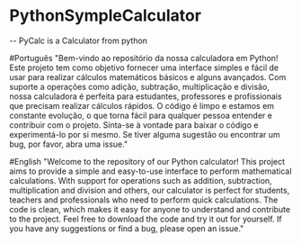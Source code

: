 # PythonSympleCalculator
-- PyCalc is a Calculator from python 





#Português
"Bem-vindo ao repositório da nossa calculadora em Python! 
Este projeto tem como objetivo fornecer uma interface simples e fácil de usar para realizar cálculos matemáticos básicos e alguns avançados. 
Com suporte a operações como adição, subtração, multiplicação e divisão, nossa calculadora é perfeita para estudantes, professores e profissionais que precisam realizar cálculos rápidos. 
O código é limpo e estamos em constante evolução, o que torna fácil para qualquer pessoa entender e contribuir com o projeto. 
Sinta-se à vontade para baixar o código e experimentá-lo por si mesmo. Se tiver alguma sugestão ou encontrar um bug, por favor, abra uma issue."


#English
"Welcome to the repository of our Python calculator! 
This project aims to provide a simple and easy-to-use interface to perform mathematical calculations. 
With support for operations such as addition, subtraction, multiplication and division and others, our calculator is perfect for students, teachers and professionals who need to perform quick calculations. 
The code is clean, which makes it easy for anyone to understand and contribute to the project.
Feel free to download the code and try it out for yourself. If you have any suggestions or find a bug, please open an issue."
